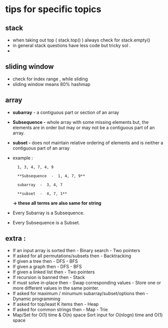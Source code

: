 # tips for specific topics

## stack

- when taking out top ( stack.top() ) always check for stack.empty()
- in general stack questions have less code but tricky sol .
- 

## sliding window

- check for index range , while sliding
- sliding window means 80% hashmap

## array

- **subarray** - a contiguous part or section of an array
- **Subsequence -**  whole array with some missing elements but, the elements are in order but may or may not be a contiguous part of an array.
- **subset -** does not maintain relative ordering of elements and is neither a contiguous part of an array
- example :
    
        1, 3, 4, 7, 4, 9
    
        **Subsequence  -  1, 4, 7, 9**
    
        subarray  -  3, 4, 7
    
        **subset  -  4, 7, 1**                                    
    
     **→ these all terms are also same for string**
    
         
    
- Every Subarray is a Subsequence.
- Every Subsequence is a Subset.

## extra :

- If an input array is sorted then  - Binary search  - Two pointers
- If asked for all permutations/subsets then - Backtracking
- If given a tree then  - DFS  - BFS
- If given a graph then  - DFS  - BFS
- If given a linked list then  -  Two pointers
- If recursion is banned then - Stack
- If must solve in-place then - Swap corresponding values - Store one or more different values in the same pointer.
- If asked for maximum / minumum subarray/subset/options then - Dynamic programming
- If asked for top/least K items then - Heap
- If asked for common strings then - Map - Trie
- Map/Set for O(1) time & O(n) space Sort input for O(nlogn) time and O(1) space